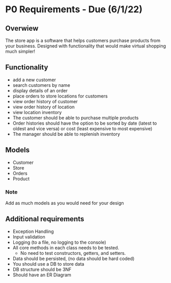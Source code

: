 # P0 Requirements - Due (6/1/22)

## Overwiew

The store app is a software that helps customers purchase products from your business. Designed with functionality that
would make virtual shopping much simpler!

## Functionality

- add a new customer
- search customers by name
- display details of an order
- place orders to store locations for customers
- view order history of customer
- view order history of location
- view location inventory
- The customer should be able to purchase multiple products
- Order histories should have the option to be sorted by date (latest to oldest and vice versa) or cost (least expensive
  to most expensive)
- The manager should be able to replenish inventory

## Models

- Customer
- Store
- Orders
- Product

### Note

Add as much models as you would need for your design

## Additional requirements

- Exception Handling
- Input validation
- Logging (to a file, no logging to the console)
- All core methods in each class needs to be tested.
  - No need to test constructors, getters, and setters.
- Data should be persisted, (no data should be hard coded)
- You should use a DB to store data
- DB structure should be 3NF
- Should have an ER Diagram
